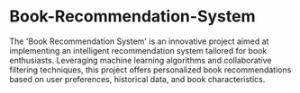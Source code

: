 # Book-Recommendation-System
The 'Book Recommendation System' is an innovative project aimed at implementing an intelligent recommendation system tailored for book enthusiasts. Leveraging machine learning algorithms and collaborative filtering techniques, this project offers personalized book recommendations based on user preferences, historical data, and book characteristics.
